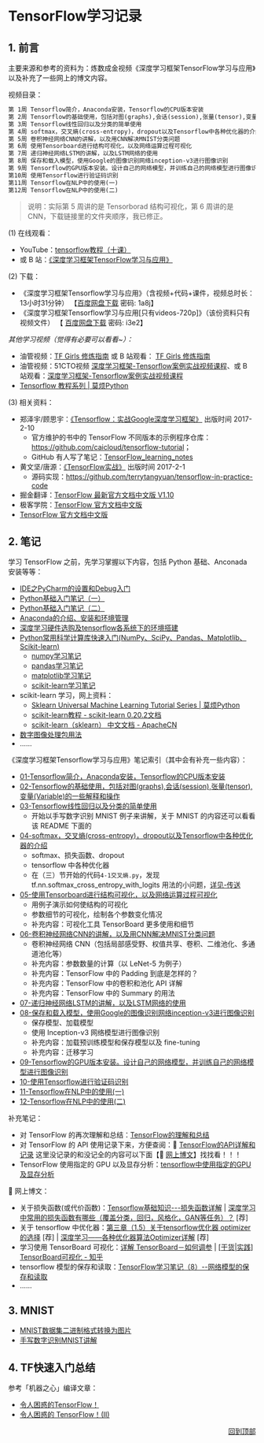<a name="top"></a>

# TensorFlow学习记录


## 1. 前言

主要来源和参考的资料为：炼数成金视频《深度学习框架TensorFlow学习与应用》以及补充了一些网上的博文内容。

视频目录：

``` xml
第 1周 Tensorflow简介，Anaconda安装，Tensorflow的CPU版本安装
第 2周 Tensorflow的基础使用，包括对图(graphs),会话(session),张量(tensor),变量(Variable)的一些解释和操作
第 3周 Tensorflow线性回归以及分类的简单使用
第 4周 softmax，交叉熵(cross-entropy)，dropout以及Tensorflow中各种优化器的介绍
第 5周 卷积神经网络CNN的讲解，以及用CNN解决MNIST分类问题
第 6周 使用Tensorboard进行结构可视化，以及网络运算过程可视化
第 7周 递归神经网络LSTM的讲解，以及LSTM网络的使用
第 8周 保存和载入模型，使用Google的图像识别网络inception-v3进行图像识别
第 9周 Tensorflow的GPU版本安装。设计自己的网络模型，并训练自己的网络模型进行图像识别
第10周 使用Tensorflow进行验证码识别
第11周 Tensorflow在NLP中的使用(一)
第12周 Tensorflow在NLP中的使用(二)
```

> 说明：实际第 5 周讲的是 Tensorborad 结构可视化，第 6 周讲的是 CNN，下载链接里的文件夹顺序，我已修正。

(1) 在线观看：

- YouTube：[tensorflow教程（十课）](https://www.youtube.com/watch?v=eAtGqz8ytOI&list=PLjSwXXbVlK6IHzhLOMpwHHLjYmINRstrk&index=2&t=0s)
- 或 B 站：[《深度学习框架TensorFlow学习与应用》](https://www.bilibili.com/video/av20542427/)

(2) 下载：

- 《深度学习框架Tensorflow学习与应用》（含视频+代码+课件，视频总时长：13小时31分钟）  【[百度网盘下载](https://pan.baidu.com/s/16OINOrFiRXbqmqOFjCFzLQ )  密码: 1a8j】
- 《深度学习框架Tensorflow学习与应用[只有videos-720p]》（该份资料只有视频文件） 【 [百度网盘下载](https://pan.baidu.com/s/1oQLgWFEBsVrcKJN4swEdzg)  密码: i3e2】

*其他学习视频（觉得有必要可以看看~）：*  

- 油管视频：[TF Girls 修炼指南](https://www.youtube.com/watch?v=TrWqRMJZU8A&list=PLwY2GJhAPWRcZxxVFpNhhfivuW0kX15yG&index=2)  或 B 站观看： [TF Girls 修炼指南](https://space.bilibili.com/16696495/#/channel/detail?cid=1588) 
- 油管视频：51CTO视频 [深度学习框架-Tensorflow案例实战视频课程](https://www.youtube.com/watch?v=-pYU4ub7g0c&list=PL8LR_PrSuIRhpEYA3sJ-J5hYGYUSwZwdS)、或 B 站观看：[深度学习框架-Tensorflow案例实战视频课程](https://www.bilibili.com/video/av29663946/?p=1)
- [Tensorflow 教程系列 | 莫烦Python](<https://morvanzhou.github.io/tutorials/machine-learning/tensorflow/>)

(3) 相关资料：

- 郑泽宇/顾思宇：[《Tensorflow：实战Google深度学习框架》](https://book.douban.com/subject/26976457/) 出版时间 2017-2-10
  - 官方维护的书中的 TensorFlow 不同版本的示例程序仓库：<https://github.com/caicloud/tensorflow-tutorial>；
  - GitHub 有人写了笔记：[TensorFlow_learning_notes](https://github.com/cookeem/TensorFlow_learning_notes)
- 黄文坚/唐源：[《TensorFlow实战》](https://book.douban.com/subject/26974266/) 出版时间 2017-2-1
  - 源码实现：<https://github.com/terrytangyuan/tensorflow-in-practice-code>
- 掘金翻译：[TensorFlow 最新官方文档中文版 V1.10 ](https://github.com/xitu/tensorflow-docs)
- 极客学院：[TensorFlow 官方文档中文版](http://wiki.jikexueyuan.com/project/tensorflow-zh/)
- [TensorFlow 官方文档中文版](http://www.tensorfly.cn/tfdoc/get_started/introduction.html)

## 2. 笔记

学习 TensorFlow 之前，先学习掌握以下内容，包括 Python 基础、Anconada 安装等等：

- [IDE之PyCharm的设置和Debug入门](./other/IDE之PyCharm的设置和Debug入门.md)
- [Python基础入门笔记（一）](./other/Python/Python基础入门笔记（一）.md)
- [Python基础入门笔记（二）](./other/Python/Python基础入门笔记（二）.md)
- [Anaconda的介绍、安装和环境管理](./other/Anaconda的介绍、安装和环境管理.md)
- [深度学习硬件选购及tensorflow各系统下的环境搭建](./other/深度学习硬件选购及tensorflow各系统下的环境搭建.md)
- [Python常用科学计算库快速入门(NumPy、SciPy、Pandas、Matplotlib、Scikit-learn)](./other/Python常用科学计算库快速入门(NumPy、SciPy、Pandas、Matplotlib、Scikit-learn).md)
  - [numpy学习笔记](./other/科学计算库之numpy的使用.md)
  - [pandas学习笔记](./other/科学计算库之pandas的使用.md)
  - [matplotlib学习笔记](./other/科学计算库之matplotlib的使用.md)
  - [scikit-learn学习笔记](./other/科学计算库之scikit-learn的使用.md)
- scikit-learn 学习，网上资料：
  - [Sklearn Universal Machine Learning Tutorial Series | 莫烦Python](https://morvanzhou.github.io/tutorials/machine-learning/sklearn/)
  - [scikit-learn教程 -  scikit-learn 0.20.2文档](https://www.studyai.cn/tutorial/index.html)
  - [scikit-learn（sklearn） 中文文档 - ApacheCN](https://github.com/apachecn/scikit-learn-doc-zh)
- [数字图像处理包用法](./other/数字图像处理包用法.md)
- ……

《深度学习框架Tensorflow学习与应用》笔记索引（其中会有补充一些内容）：

- [01-Tensorflow简介，Anaconda安装，Tensorflow的CPU版本安装](./Notes/01-Tensorflow简介，Anaconda安装，Tensorflow的CPU版本安装.md)
- [02-Tensorflow的基础使用，包括对图(graphs),会话(session),张量(tensor),变量(Variable)的一些解释和操作](./Notes/02-Tensorflow的基础使用，包括对图\(graphs\),会话\(session\),张量\(tensor\),变量\(Variable\)的一些解释和操作.md)
- [03-Tensorflow线性回归以及分类的简单使用](./Notes/03-Tensorflow线性回归以及分类的简单使用.md)
  - 开始以手写数字识别 MNIST 例子来讲解，关于 MNIST  的内容还可以看看该 README 下面的
- [04-softmax，交叉熵(cross-entropy)，dropout以及Tensorflow中各种优化器的介绍](./Notes/04-softmax，交叉熵\(cross-entropy\)，dropout以及Tensorflow中各种优化器的介绍.md)
  - softmax、损失函数、dropout
  - tensorflow 中各种优化器
  - 在（三）节开始的代码`4-1交叉熵.py`，发现 tf.nn.softmax_cross_entropy_with_logits 用法的小问题，[详见-传送](./Notes/tf.nn.softmax_cross_entropy_with_logits的用法问题.md)
- [05-使用Tensorboard进行结构可视化，以及网络运算过程可视化](./Notes/05-使用Tensorboard进行结构可视化，以及网络运算过程可视化.md)
  - 用例子演示如何使结构的可视化
  - 参数细节的可视化，绘制各个参数变化情况
  - 补充内容：可视化工具 TensorBoard 更多使用和细节
- [06-卷积神经网络CNN的讲解，以及用CNN解决MNIST分类问题](./Notes/06-卷积神经网络CNN的讲解，以及用CNN解决MNIST分类问题.md)
  - 卷积神经网络 CNN（包括局部感受野、权值共享、卷积、二维池化、多通道池化等）
  - 补充内容：参数数量的计算（以 LeNet-5 为例子）
  - 补充内容：TensorFlow 中的 Padding 到底是怎样的？ 
  - 补充内容：TensorFlow 中的卷积和池化 API 详解
  - 补充内容：TensorFlow 中的 Summary 的用法
- [07-递归神经网络LSTM的讲解，以及LSTM网络的使用](./Notes/07-递归神经网络LSTM的讲解，以及LSTM网络的使用.md)
- [08-保存和载入模型，使用Google的图像识别网络inception-v3进行图像识别](./Notes/08-保存和载入模型，使用Google的图像识别网络inception-v3进行图像识别.md)
  - 保存模型、加载模型
  - 使用 Inception-v3 网络模型进行图像识别
  - 补充内容：加载预训练模型和保存模型以及 fine-tuning
  - 补充内容：迁移学习
- [09-Tensorflow的GPU版本安装。设计自己的网络模型，并训练自己的网络模型进行图像识别](./Notes/09-Tensorflow的GPU版本安装。设计自己的网络模型，并训练自己的网络模型进行图像识别.md)
- [10-使用Tensorflow进行验证码识别](./Notes/10-使用Tensorflow进行验证码识别.md)
- [11-Tensorflow在NLP中的使用(一)](./Notes/11-Tensorflow在NLP中的使用\(一\).md)
- [12-Tensorflow在NLP中的使用(二)](./Notes/12-Tensorflow在NLP中的使用\(二\).md)



补充笔记：

- 对 TensorFlow 的再次理解和总结：[TensorFlow的理解和总结](./other/[转]TensorFlow的理解和总结.md)
- 对 TensorFlow 的 API 使用记录下来，方便查阅：:mag_right: ​[TensorFlow的API详解和记录](./other/[整理]TensorFlow的API详解和记录.md)  这里没记录的和没记全的内容可以下面【:name_badge: <a href="#bowen">网上博文</a>】找找看！！！
- TensorFlow 使用指定的 GPU 以及显存分析：[tensorflow中使用指定的GPU及显存分析](./other/tensorflow中使用指定的GPU及显存分析.md)

<a name="bowen"></a>

:name_badge: 网上博文：

- 关于损失函数(或代价函数)：[Tensorflow基础知识---损失函数详解](https://sthsf.github.io/wiki/Algorithm/DeepLearning/Tensorflow%E5%AD%A6%E4%B9%A0%E7%AC%94%E8%AE%B0/Tensorflow%E5%9F%BA%E7%A1%80%E7%9F%A5%E8%AF%86---%E6%8D%9F%E5%A4%B1%E5%87%BD%E6%95%B0%E8%AF%A6%E8%A7%A3.html)  | [深度学习中常用的损失函数有哪些（覆盖分类，回归，风格化，GAN等任务）？](<https://zhuanlan.zhihu.com/p/60302475>) [荐]
- 关于 tensorflow 中优化器：[第三章（1.5）关于tensorflow优化器 optimizer 的选择](https://blog.csdn.net/lzc4869/article/details/78355132) [荐] | [深度学习——各种优化器算法Optimizer详解](https://mp.weixin.qq.com/s/aJZ3T8EVaGDGfqxIs2av6A) [荐]
- 学习使用 TensorBoard 可视化：[详解 TensorBoard－如何调参](https://blog.csdn.net/aliceyangxi1987/article/details/71716596) | [[干货|实践] TensorBoard可视化 - 知乎](https://zhuanlan.zhihu.com/p/33178205)
- tensorflow 模型的保存和读取：[TensorFlow学习笔记（8）--网络模型的保存和读取](https://blog.csdn.net/lwplwf/article/details/62419087)
- ……

## 3. MNIST

- [MNIST数据集二进制格式转换为图片](./other/MNIST/MNIST数据集二进制格式转换为图片.md)
- [手写数字识别MNIST讲解](./other/MNIST/手写数字识别MNIST讲解.md)

## 4. TF快速入门总结

参考「机器之心」编译文章：

- [令人困惑的TensorFlow！](https://zhuanlan.zhihu.com/p/38812133)
- [令人困惑的 TensorFlow！(II)](https://zhuanlan.zhihu.com/p/46008208)





<div align="right">
        <a href="#top">回到顶部</a>
</div>